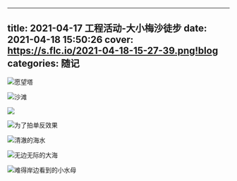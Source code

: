 ----
title: 2021-04-17 工程活动-大小梅沙徒步
date: 2021-04-18 15:50:26
cover: https://s.flc.io/2021-04-18-15-27-39.png!blog
categories: 随记
----

<div class="justified-gallery">

![愿望塔](https://s.flc.io/2021-04-18-15-37-12.jpeg!blog)

<!-- more -->

![沙滩](https://s.flc.io/2021-04-18-15-36-27.jpeg!blog)

![](https://s.flc.io/2021-04-18-15-36-44.jpeg!blog)

![为了拍单反效果](https://s.flc.io/2021-04-18-15-39-13.jpeg!blog)

![清澈的海水](https://s.flc.io/2021-04-18-15-38-06.jpeg!blog)

![无边无际的大海](https://s.flc.io/2021-04-18-15-44-28.jpeg!blog)

![难得岸边看到的小水母](https://s.flc.io/2021-04-18-15-44-48.jpeg!blog)

</div>